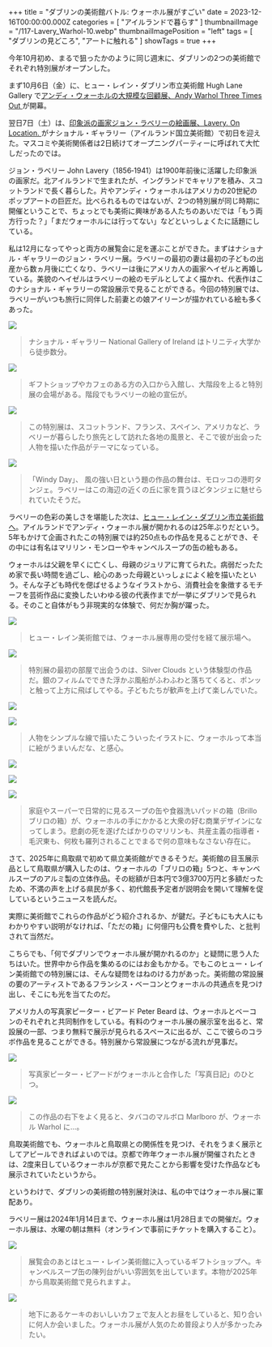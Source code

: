+++
title = "ダブリンの美術館バトル: ウォーホル展がすごい"
date = 2023-12-16T00:00:00.000Z
categories = [ "アイルランドで暮らす" ]
thumbnailImage = "/117-Lavery_Warhol-10.webp"
thumbnailImagePosition = "left"
tags = [ "ダブリンの見どころ", "アートに触れる" ]
showTags = true
+++

今年10月初め、まるで狙ったかのように同じ週末に、ダブリンの2つの美術館でそれぞれ特別展がオープンした。

<!--more-->

まず10月6日（金）に、ヒュー・レイン・ダブリン市立美術館 Hugh Lane Gallery で[アンディ・ウォーホルの大規模な回顧展、Andy Warhol Three Times Out ](https://hughlane.ie/whats_on/hlg-andy-warhol-three-times-out/)が開幕。

翌日7日（土）は、[印象派の画家ジョン・ラベリーの絵画展、Lavery. On Location. ](https://www.nationalgallery.ie/art-and-artists/exhibitions/lavery-location)がナショナル・ギャラリー（アイルランド国立美術館）で初日を迎えた。マスコミや美術関係者は2日続けてオープニングパーティーに呼ばれて大忙しだったのでは。

ジョン・ラベリー John Lavery（1856‐1941）は1900年前後に活躍した印象派の画家だ。北アイルランドで生まれたが、イングランドでキャリアを積み、スコットランドで長く暮らした。片やアンディ・ウォーホルはアメリカの20世紀のポップアートの巨匠だ。比べられるものではないが、2つの特別展が同じ時期に開催ということで、ちょっとでも美術に興味がある人たちのあいだでは「もう両方行った？」「まだウォーホルには行ってない」などといっしょくたに話題にしている。

私は12月になってやっと両方の展覧会に足を運ぶことができた。まずはナショナル・ギャラリーのジョン・ラベリー展。ラベリーの最初の妻は最初の子どもの出産から数ヵ月後に亡くなり、ラベリーは後にアメリカ人の画家ヘイゼルと再婚している。美貌のヘイゼルはラベリーの絵のモデルとしてよく描かれ、代表作はこのナショナル・ギャラリーの常設展示で見ることができる。今回の特別展では、ラベリーがいつも旅行に同伴した前妻との娘アイリーンが描かれている絵も多くあった。

![](/117-Lavery_Warhol-5.webp)

> ナショナル・ギャラリー National Gallery of Ireland はトリニティ大学から徒歩数分。

![](/117-Lavery_Warhol-4.webp)

> ギフトショップやカフェのある方の入口から入館し、大階段を上ると特別展の会場がある。階段でもラベリーの絵の宣伝が。

![](/117-Lavery_Warhol-2.webp)

> この特別展は、スコットランド、フランス、スペイン、アメリカなど、ラベリーが暮らしたり旅先として訪れた各地の風景と、そこで彼が出会った人物を描いた作品がテーマになっている。

![](/117-Lavery_Warhol-3.webp)

> 「Windy Day」、 風の強い日という題の作品の舞台は、モロッコの港町タンジェ。ラベリーはこの海辺の近くの丘に家を買うほどタンジェに魅せられていたそうだ。

ラベリーの色彩の美しさを堪能した次は、[ヒュー・レイン・ダブリン市立美術館へ](https://www.riastra.com/2023/10/%E6%97%A5%E6%9B%9C%E6%97%A5%E3%81%AF%E3%83%92%E3%83%A5%E3%83%BC%E3%83%AC%E3%82%A4%E3%83%B3%E7%BE%8E%E8%A1%93%E9%A4%A8%E3%81%A7%E9%9F%B3%E6%A5%BD%E3%82%92/)。アイルランドでアンディ・ウォーホル展が開かれるのは25年ぶりだという。5年もかけて企画されたこの特別展では約250点もの作品を見ることができ、その中には有名はマリリン・モンローやキャンベルスープの缶の絵もある。

ウォーホルは父親を早くに亡くし、母親のジュリアに育てられた。病弱だったため家で長い時間を過ごし、絵心のあった母親といっしょによく絵を描いたという。そんな子ども時代を偲ばせるようなイラストから、消費社会を象徴するモチーフを芸術作品に変換したいわゆる彼の代表作までが一挙にダブリンで見られる。そのこと自体がもう非現実的な体験で、何だか胸が躍った。

![](/117-Lavery_Warhol-7.webp)

> ヒュー・レイン美術館では、ウォーホル展専用の受付を経て展示場へ。

![](/117-Lavery_Warhol-16.webp)

> 特別展の最初の部屋で出会うのは、Silver Clouds という体験型の作品だ。銀のフィルムでできた浮かぶ風船がふわふわと落ちてくると、ポンッと触って上方に飛ばしてやる。子どもたちが歓声を上げて楽しんでいた。

![](/117-Lavery_Warhol-15.webp)

![](/117-Lavery_Warhol-14.webp)

> 人物をシンプルな線で描いたこういったイラストに、ウォーホルって本当に絵がうまいんだな、と感心。

![](/117-Lavery_Warhol-1.webp)

![](/117-Lavery_Warhol-12.webp)

![](/117-Lavery_Warhol-13.webp)

> 家庭やスーパーで日常的に見るスープの缶や食器洗いパッドの箱（Brillo ブリロの箱）が、ウォーホルの手にかかると大衆の好む商業デザインになってしまう。悲劇の死を遂げたばかりのマリリンも、共産主義の指導者・毛沢東も、何枚も羅列されることでまるで何の意味もなさない存在に。

さて、2025年に鳥取県で初めて県立美術館ができるそうだ。美術館の目玉展示品として鳥取県が購入したのは、ウォーホルの「ブリロの箱」5つと、キャンベルスープのアルミ製の立体作品。その総額が日本円で3億3700万円と多額だったため、不満の声を上げる県民が多く、初代館長予定者が説明会を開いて理解を促しているというニュースを読んだ。

実際に美術館でこれらの作品がどう紹介されるか、が鍵だ。子どもにも大人にもわかりやすい説明がなければ、「ただの箱」に何億円も公費を費やした、と批判されて当然だ。

こちらでも、「何でダブリンでウォーホル展が開かれるのか」と疑問に思う人たちはいた。世界中から作品を集めるのにはお金もかかる。でもこのヒュー・レイン美術館での特別展には、そんな疑問をはねのける力があった。美術館の常設展の要のアーティストであるフランシス・ベーコンとウォーホルの共通点を見つけ出し、そこにも光を当てたのだ。

アメリカ人の写真家ピーター・ビアード Peter Beard は、ウォーホルとベーコンのそれぞれと共同制作をしている。有料のウォーホル展の展示室を出ると、常設展の一部、つまり無料で展示が見られるスペースに出るが、ここで彼らのコラボ作品を見ることができる。特別展から常設展につながる流れが見事だ。

![](/117-Lavery_Warhol-8.webp)

> 写真家ピーター・ビアードがウォーホルと合作した「写真日記」のひとつ。

![](/117-Lavery_Warhol-11.webp)

> この作品の右下をよく見ると、タバコのマルボロ Marlboro が、ウォーホル Warhol に...。

鳥取美術館でも、ウォーホルと鳥取県との関係性を見つけ、それをうまく展示としてアピールできればよいのでは。京都で昨年ウォーホル展が開催されたときは、2度来日しているウォーホルが京都で見たことから影響を受けた作品なども展示されていたというから。

というわけで、ダブリンの美術館の特別展対決は、私の中ではウォーホル展に軍配あり。

ラベリー展は2024年1月14日まで、ウォーホル展は1月28日までの開催だ。ウォーホル展は、水曜の朝は無料（オンラインで事前にチケットを購入すること）。

![](/117-Lavery_Warhol-6.webp)

> 展覧会のあとはヒュー・レイン美術館に入っているギフトショップへ。キャンベルスープ缶の陳列台がいい雰囲気を出しています。本物が2025年から鳥取美術館で見られますよ。

![](/117-Lavery_Warhol-9.webp)

> 地下にあるケーキのおいしいカフェで友人とお昼をしていると、知り合いに何人か会いました。ウォーホル展が人気のため普段より人が多かったみたい。
